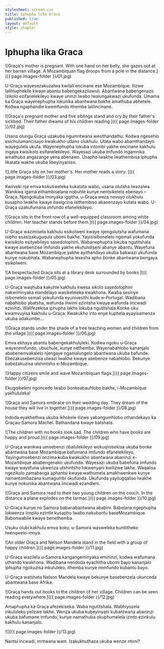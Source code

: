 ```yaml
---
stylesheet: screen.css
title: Iphupha lika Graca
published: true
layout: default
style: chapter
---
```


# Iphupha lika Graca

![Graça's mother is pregnant. With one hand on her belly, she gazes out at her barren village. A Mozambiquan flag droops from a pole in the distance.]({{ page.images-folder }}/01.jpg)

U-Graça wayesezakuzalwa kwilali encinane ese Mozambique. Ilizwe lalihluphekile kwaye abantu babengekazilawuli. Abantwana babengenazo izikolo ezifanelekileyo kwaye uninzi lwabo lwalungakwazi ukufunda. Umama ka Graça wayenephupha lokunika abantwana bakhe amathuba abhetele. Kodwa ngaphandle kwemfundo ithemba lalilincinane.

![Graça's pregnant mother and five siblings stand and cry by their father's sickbed. Their father dreams of his children reading.]({{ page.images-folder }}/02.jpg)

Usana olungu Graça uzakuba ngumntwana wesithandathu. Kodwa ngesehlo esichulumancisayo kwakukho udano olukhulu. Utata wabo abamthandayo wayegulela ukufa. Wayenephupha lokuba intombi yakhe encinane kakhulu ingaya kwisikolo esifanelekileyo. Wayesazi ukuba imfundo ingamnika amathuba angazange yena abenawo. Usapho lwakhe lwathembisa iphupha likatata wakhe ukuba libeyinyaniso.

![Little Graça sits on her mother's. Her mother reads a story. ]({{ page.images-folder }}/03.jpg)

Kwiiveki nje emva kokusweleka kukatata wabo, usana olutsha lwazalwa. Wanikwa igama elihambiselana nobuhle kunye nentsikelelo ebenayo – Graça. Njengokuba iminyaka igqitha, u-Graça weza novuyo olukhulu kusapho lwakhe kwaye basigcina isithembiso abasenzayo kutata wabo. U-Graça uzakufumana imfundo efanelekileyo.

![Graça sits in the front row of a well-equipped classroom among white children. Her teacher stands before them.]({{ page.images-folder }}/04.jpg)

U-Graça wazimisela kakhulu esikolweni kwaye njengolutsha wafumana isipho esasizakuguqula ubomi bakhe. Yayisisibonelelo ngemali yokufunda kwisikolo esityebileyo sasedolophini. Wabanephupha lokuba ngutitshala kwaye asebenzise imfundo yakhe ekufundiseni abanye abantu. Wayefuna abantwana base Mozambique yakhe ayithandayo ukuba bakwazi ukufunda kunye nokubhala. Wabanephupha lexesha apho bonke abantwana bengaya esikolweni.

![A bespectacled Graça sits at a library desk surrounded by books.]({{ page.images-folder }}/05.jpg)

U-Graça waqhuba kakuhle kakhulu kwesa sikolo sasedolophini nakwiminyaka elandelayo wasikeleleka kwakhona. Kwaba sesinye isibonelelo semali yokufunda eyunivesithi kude e-Portugal. Wadibana nabahlobo abatsha, wafunda iilwimi ezintsha kwaye wafunda iincwadi ezininzi. Walifezekisa iphupha lakhe lokuba ngutitshala.Konke oku kwamvuyisa kakhulu u-Graça. Kwakukho into enye kuphela eyayisamenza ukuba adakumbe...

![Graça stands under the shade of a tree teaching women and children from the village.]({{ page.images-folder }}/06.jpg)

Emva ekhaya abantu babengekakhululeki. Kodwa ngoku u-Graça wayenemfundo, ubuchule, kunye nethemba. Wayenabahlobo kananjalo ababenemvakalelo njengaye ngamalungelo abantwana ukuba bafunde. Ebezakusebenzisa ulwazi lwakhe kwaye asebenze nabahlobo. Bekunye babezakuzisa utshintsho e-Mozambique.

![Happy citizens smile and wave Mozambiquan flags.]({{ page.images-folder }}/07.jpg)

Ekugqibeleni ngoncedo lwabo bonkeabauhlobo bakhe, i-Mozambique yakhululeka!

![Graça and Samora embrace on their wedding day. They dream of the house they will live in together.]({{ page.images-folder }}/08.jpg)

Indoda eyakhethwa ukuba ikhokele ilizwe yabangumhlobo othandekayo ka Graçau-Samora Machel. Bathandana kwaye batshata.

![The children with no books look sad. The children who have books are happy and proud.]({{ page.images-folder }}/09.jpg)

U-Graça wanikwa umsebenzi obalulekileyo wokuqinisekisa ukuba bonke abantwana base Mozambique bafumana imfundo efanelekileyo. Yayingumsebenzi onzima kuba kwakukho abantwana abaninzi e-Mozambique ababengenako ukufunda. Wayesazi ukuba babefuna imfundo kwaye wayefuna ukwenza utshintsho lokwenyani kwilizwe lakhe. Waqalisa ngezikolo zamabanga aphantsi kwaye wathumela amakhwenkwe kunye namantombazana kumagumbi okufunda. Ukufunda yayilugqaliso lwakhe kunye nokunika abantwana iincwadi ezandleni.

![Graça and Samora read to their two young children on the couch. In the distance a plane explodes on the tarmac.]({{ page.images-folder }}/10.jpg)

U-Graça kunye no Samora babanabantwana ababini. Babelana ngephupha lokwenza iimpilo ezintle kusapho lwabo nakubantu baseMozambique. Babonwabile kwaye benethemba.

Usuku olubi kakhulu emva koko, u-Samora wasweleka kuntlitheko lwenqwelo-moya.

![An older Graça and Nelson Mandela stand in the field with a group of happy children.]({{ page.images-folder }}/11.jpg)

U-Graça wazilela u-Samora kangangeminyaka emininzi, kodwa wafumana uthando kwakhona. Wadibana nendoda eyachitha ubomi bayo kananjalo iphupha ngokuzisa inkululeko, ithemba kunye nemfundo kubantu bayo.

U-Graça watshata Nelson Mandela kwaye bekunye basebenzela ukunceda abantwana base Afrika.

![Graça hands out books to the children of her village. Children can be seen reading everywhere.]({{ page.images-folder }}/12.jpg)

Amaphupha ka Graça afezekiseka. Waba ngutitshala. Wabhiyozela inkululeko yelizwe lakhe. Wenza ukuba kubeyinyani kubantwana abaninzi ukuba bafumane imfundo, kunye namathuba okuphumelela izinto ezinkulu kakhulu kananjalo.

![]({{ page.images-folder }}/13.jpg)

Nantsi incwadi, mntwana wam. Izakukhuthaza ukuba wenze ntoni?

